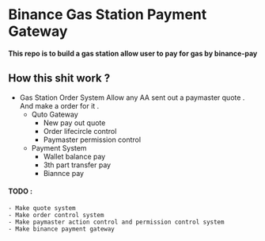 # Binance Gas Station Payment Gateway

**This repo is to build a gas station allow user to pay for gas by binance-pay**

## How this shit work ? 

- Gas Station Order System 
    Allow any AA sent out a paymaster quote . And make a order for it .
    - Quto Gateway
        - New pay out quote
        - Order lifecircle control
        - Paymaster permission control
    - Payment System
        - Wallet balance pay
        - 3th part transfer pay
        - Biannce pay

#### TODO :
    - Make quote system
    - Make order control system
    - Make paymaster action control and permission control system
    - Make binance payment gateway